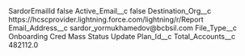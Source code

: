 <?xml version="1.0" encoding="UTF-8"?>
<CustomMetadata xmlns="http://soap.sforce.com/2006/04/metadata" xmlns:xsi="http://www.w3.org/2001/XMLSchema-instance" xmlns:xsd="http://www.w3.org/2001/XMLSchema">
    <label>SardorEmailId</label>
    <protected>false</protected>
    <values>
        <field>Active_Email__c</field>
        <value xsi:type="xsd:boolean">false</value>
    </values>
    <values>
        <field>Destination_Org__c</field>
        <value xsi:type="xsd:string">https://hcscprovider.lightning.force.com/lightning/r/Report</value>
    </values>
    <values>
        <field>Email_Address__c</field>
        <value xsi:type="xsd:string">sardor_yormukhamedov@bcbsil.com</value>
    </values>
    <values>
        <field>File_Type__c</field>
        <value xsi:type="xsd:string">Onboarding Cred Mass Status Update</value>
    </values>
    <values>
        <field>Plan_Id__c</field>
        <value xsi:nil="true"/>
    </values>
    <values>
        <field>Total_Accounts__c</field>
        <value xsi:type="xsd:double">482112.0</value>
    </values>
</CustomMetadata>

